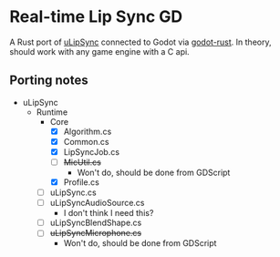 # Real-time Lip Sync GD
A Rust port of [uLipSync](https://github.com/hecomi/uLipSync) connected to Godot via [godot-rust](https://github.com/godot-rust/godot-rust). In theory, should work with any game engine with a C api.

## Porting notes
- uLipSync
    - Runtime
        - Core
            - [x] Algorithm.cs
            - [x] Common.cs
            - [x] LipSyncJob.cs
            - [ ] ~~MicUtil.cs~~
                - Won't do, should be done from GDScript
            - [x] Profile.cs
        - [ ] uLipSync.cs
        - [ ] uLipSyncAudioSource.cs
            - I don't think I need this?
        - [ ] uLipSyncBlendShape.cs
        - [ ] ~~uLipSyncMicrophone.cs~~
            - Won't do, should be done from GDScript

